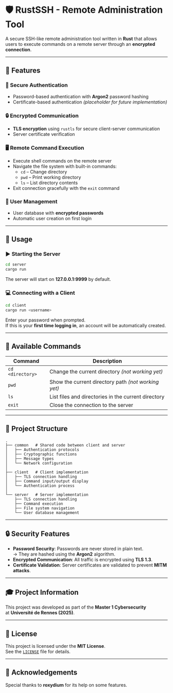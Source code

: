 # 🛡️ RustSSH - Remote Administration Tool

A secure SSH-like remote administration tool written in **Rust** that allows users to execute commands on a remote server through an **encrypted connection**.

---

## 🌟 Features

### 🔐 Secure Authentication
- Password-based authentication with **Argon2** password hashing
- Certificate-based authentication *(placeholder for future implementation)*

### 🔒 Encrypted Communication
- **TLS encryption** using `rustls` for secure client-server communication
- Server certificate verification

### 🖥️ Remote Command Execution
- Execute shell commands on the remote server
- Navigate the file system with built-in commands:
  - `cd` – Change directory
  - `pwd` – Print working directory
  - `ls` – List directory contents
- Exit connection gracefully with the `exit` command

### 👥 User Management
- User database with **encrypted passwords**
- Automatic user creation on first login

---

## 📝 Usage

### ▶️ Starting the Server

```sh
cd server
cargo run
```

The server will start on **127.0.0.1:9999** by default.

### 💻 Connecting with a Client

```sh
cd client
cargo run <username>
```

Enter your password when prompted.  
If this is your **first time logging in**, an account will be automatically created.

---

## 🧾 Available Commands

| Command          | Description                                       |
|------------------|---------------------------------------------------|
| `cd <directory>` | Change the current directory *(not working yet)* |
| `pwd`            | Show the current directory path *(not working yet)* |
| `ls`             | List files and directories in the current directory |
| `exit`           | Close the connection to the server               |

---

## 🧩 Project Structure

```
.
├── common   # Shared code between client and server
│   ├── Authentication protocols
│   ├── Cryptographic functions
│   ├── Message types
│   └── Network configuration
│
├── client   # Client implementation
│   ├── TLS connection handling
│   ├── Command input/output display
│   └── Authentication process
│
└── server   # Server implementation
    ├── TLS connection handling
    ├── Command execution
    ├── File system navigation
    └── User database management
```

---

## 🔒 Security Features

- **Password Security**: Passwords are never stored in plain text.  
  → They are hashed using the **Argon2** algorithm.
- **Encrypted Communication**: All traffic is encrypted using **TLS 1.3**.
- **Certificate Validation**: Server certificates are validated to prevent **MITM attacks**.

---

## 🎓 Project Information

This project was developed as part of the **Master 1 Cybersecurity**  
at **Université de Rennes (2025)**.

---

## 📜 License

This project is licensed under the **MIT License**.  
See the [`LICENSE`](LICENSE) file for details.

---

## 🙏 Acknowledgements

Special thanks to **roxydium** for its help on some features.
